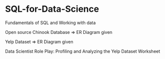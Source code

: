 # SQL-for-Data-Science

Fundamentals of SQL and Working with data

Open source Chinook Database => ER Diagram given

Yelp Dataset => ER Diagram given

Data Scientist Role Play: Profiling and Analyzing the Yelp Dataset Worksheet
